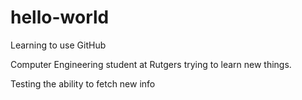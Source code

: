 # hello-world
Learning to use GitHub

Computer Engineering student at Rutgers trying to learn new things.

Testing the ability to fetch new info
